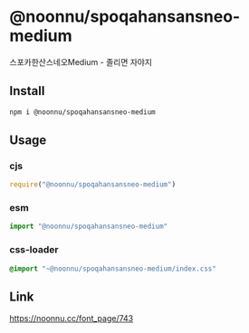 # @noonnu/spoqahansansneo-medium
스포카한산스네오Medium - 졸리면 자야지

## Install
```sh
npm i @noonnu/spoqahansansneo-medium
```
## Usage
### cjs
```js
require("@noonnu/spoqahansansneo-medium")
```
### esm
```js
import "@noonnu/spoqahansansneo-medium"
```
### css-loader
```css
@import "~@noonnu/spoqahansansneo-medium/index.css"
```

## Link
https://noonnu.cc/font_page/743